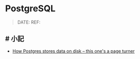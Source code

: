 ##### <!-- 收起 -->

<!----------- ref start ----------->

[How Postgres stores data on disk – this one's a page turner]: https://drew.silcock.dev/blog/how-postgres-stores-data-on-disk/

<!------------ ref end ------------>

# PostgreSQL

> DATE:
> REF:

## # 小記

- [How Postgres stores data on disk – this one's a page turner]
